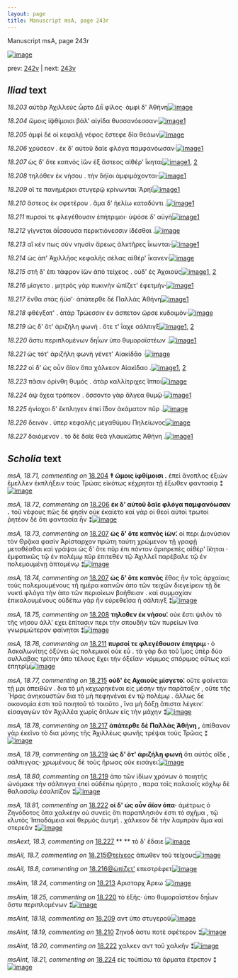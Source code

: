 ```yaml
---
layout: page
title: Manuscript msA, page 243r
---
```


Manuscript msA, page 243r

[![image](http://www.homermultitext.org/iipsrv?OBJ=IIP,1.0&FIF=/project/homer/pyramidal/deepzoom/hmt/vaimg/2017a/VA243RN_0414.tif&WID=100&CVT=JPEG)](http://www.homermultitext.org/ict2/?urn=urn:cite2:hmt:vaimg.2017a:VA243RN_0414)

prev:  [242v](../242v) | next:  [243v](../243v)

## *Iliad* text

*18.203* <a id="18.203"/> αὐτὰρ Ἀχιλλεὺς ὦρτο Διῒ φίλος· ἀμφὶ δ' Ἀθήνη[![image](http://www.homermultitext.org/iipsrv?OBJ=IIP,1.0&FIF=/project/homer/pyramidal/deepzoom/hmt/vaimg/2017a/VA243RN_0414.tif&RGN=0.187,0.1916,0.449,0.0293&WID=1000&CVT=JPEG)](http://www.homermultitext.org/ict2/?urn=urn:cite2:hmt:vaimg.2017a:VA243RN_0414@0.187,0.1916,0.449,0.0293)

*18.204* <a id="18.204"/> ὤμοις ἰ̈φθίμοισι βάλ' αἰγίδα θυσσανόεσσαν·[![image](http://www.homermultitext.org/iipsrv?OBJ=IIP,1.0&FIF=/project/homer/pyramidal/deepzoom/hmt/vaimg/2017a/VA243RN_0414.tif&RGN=0.186,0.2126,0.449,0.0293&WID=1000&CVT=JPEG)](http://www.homermultitext.org/ict2/?urn=urn:cite2:hmt:vaimg.2017a:VA243RN_0414@0.186,0.2126,0.449,0.0293)[1](#msA_18.71)

*18.205* <a id="18.205"/> ἀμφὶ δέ οἱ κεφαλῇ νέφος ἔστεφε δῖα θεάων[![image](http://www.homermultitext.org/iipsrv?OBJ=IIP,1.0&FIF=/project/homer/pyramidal/deepzoom/hmt/vaimg/2017a/VA243RN_0414.tif&RGN=0.185,0.2322,0.449,0.0293&WID=1000&CVT=JPEG)](http://www.homermultitext.org/ict2/?urn=urn:cite2:hmt:vaimg.2017a:VA243RN_0414@0.185,0.2322,0.449,0.0293)

*18.206* <a id="18.206"/> χρύσεον . ἐκ δ' αὐτοῦ δαῖε φλόγα παμφανόωσαν·[![image](http://www.homermultitext.org/iipsrv?OBJ=IIP,1.0&FIF=/project/homer/pyramidal/deepzoom/hmt/vaimg/2017a/VA243RN_0414.tif&RGN=0.185,0.2502,0.449,0.0293&WID=1000&CVT=JPEG)](http://www.homermultitext.org/ict2/?urn=urn:cite2:hmt:vaimg.2017a:VA243RN_0414@0.185,0.2502,0.449,0.0293)[1](#msA_18.72)

*18.207* <a id="18.207"/> ὡς δ' ὅτε καπνὸς ἰ̈ὼν ἐξ ἄστεος αἰθέρ' ΐκηται[![image](http://www.homermultitext.org/iipsrv?OBJ=IIP,1.0&FIF=/project/homer/pyramidal/deepzoom/hmt/vaimg/2017a/VA243RN_0414.tif&RGN=0.184,0.2705,0.449,0.0293&WID=1000&CVT=JPEG)](http://www.homermultitext.org/ict2/?urn=urn:cite2:hmt:vaimg.2017a:VA243RN_0414@0.184,0.2705,0.449,0.0293)[1](#msA_18.73), [2](#msA_18.74)

*18.208* <a id="18.208"/> τηλόθεν ἐκ νήσου . τὴν δήϊοι ἀμφιμάχονται·[![image](http://www.homermultitext.org/iipsrv?OBJ=IIP,1.0&FIF=/project/homer/pyramidal/deepzoom/hmt/vaimg/2017a/VA243RN_0414.tif&RGN=0.184,0.2878,0.449,0.0293&WID=1000&CVT=JPEG)](http://www.homermultitext.org/ict2/?urn=urn:cite2:hmt:vaimg.2017a:VA243RN_0414@0.184,0.2878,0.449,0.0293)[1](#msA_18.75)

*18.209* <a id="18.209"/> οἵ τε πανημέριοι στυγερῷ κρίνωνται Ἄρηϊ[![image](http://www.homermultitext.org/iipsrv?OBJ=IIP,1.0&FIF=/project/homer/pyramidal/deepzoom/hmt/vaimg/2017a/VA243RN_0414.tif&RGN=0.184,0.308,0.449,0.0293&WID=1000&CVT=JPEG)](http://www.homermultitext.org/ict2/?urn=urn:cite2:hmt:vaimg.2017a:VA243RN_0414@0.184,0.308,0.449,0.0293)[1](#msAint_18.18)

*18.210* <a id="18.210"/> ἄστεος ἐκ σφετέρου . ἅμα δ' ἠελίω καταδύντι .[![image](http://www.homermultitext.org/iipsrv?OBJ=IIP,1.0&FIF=/project/homer/pyramidal/deepzoom/hmt/vaimg/2017a/VA243RN_0414.tif&RGN=0.182,0.3276,0.449,0.0293&WID=1000&CVT=JPEG)](http://www.homermultitext.org/ict2/?urn=urn:cite2:hmt:vaimg.2017a:VA243RN_0414@0.182,0.3276,0.449,0.0293)[1](#msAint_18.19)

*18.211* <a id="18.211"/> πυρσοί τε φλεγέθουσιν ἐπήτριμοι· ὑψόσε δ' αὐγὴ[![image](http://www.homermultitext.org/iipsrv?OBJ=IIP,1.0&FIF=/project/homer/pyramidal/deepzoom/hmt/vaimg/2017a/VA243RN_0414.tif&RGN=0.182,0.3449,0.449,0.0293&WID=1000&CVT=JPEG)](http://www.homermultitext.org/ict2/?urn=urn:cite2:hmt:vaimg.2017a:VA243RN_0414@0.182,0.3449,0.449,0.0293)[1](#msA_18.76)

*18.212* <a id="18.212"/> γίγνεται ἀΐσσουσα περικτιόνεσσιν ἰ̈δέσθαι .[![image](http://www.homermultitext.org/iipsrv?OBJ=IIP,1.0&FIF=/project/homer/pyramidal/deepzoom/hmt/vaimg/2017a/VA243RN_0414.tif&RGN=0.18,0.3659,0.449,0.0293&WID=1000&CVT=JPEG)](http://www.homermultitext.org/ict2/?urn=urn:cite2:hmt:vaimg.2017a:VA243RN_0414@0.18,0.3659,0.449,0.0293)

*18.213* <a id="18.213"/> αἴ κέν πως σὺν νηυσὶν ἄρεως ἀλκτῆρες ΐκωνται·[![image](http://www.homermultitext.org/iipsrv?OBJ=IIP,1.0&FIF=/project/homer/pyramidal/deepzoom/hmt/vaimg/2017a/VA243RN_0414.tif&RGN=0.188,0.3854,0.449,0.0293&WID=1000&CVT=JPEG)](http://www.homermultitext.org/ict2/?urn=urn:cite2:hmt:vaimg.2017a:VA243RN_0414@0.188,0.3854,0.449,0.0293)[1](#msAim_18.24)

*18.214* <a id="18.214"/> ὡς ἀπ' Ἀχιλλῆος κεφαλῆς σέλας αἰθέρ' ΐκανεν·[![image](http://www.homermultitext.org/iipsrv?OBJ=IIP,1.0&FIF=/project/homer/pyramidal/deepzoom/hmt/vaimg/2017a/VA243RN_0414.tif&RGN=0.182,0.4035,0.449,0.0293&WID=1000&CVT=JPEG)](http://www.homermultitext.org/ict2/?urn=urn:cite2:hmt:vaimg.2017a:VA243RN_0414@0.182,0.4035,0.449,0.0293)

*18.215* <a id="18.215"/> στῆ δ' ἐπι τάφρον ἰ̈ὼν ἀπὸ τείχεος . οὐδ' ἐς Ἀχαιοὺς[![image](http://www.homermultitext.org/iipsrv?OBJ=IIP,1.0&FIF=/project/homer/pyramidal/deepzoom/hmt/vaimg/2017a/VA243RN_0414.tif&RGN=0.183,0.4215,0.449,0.0293&WID=1000&CVT=JPEG)](http://www.homermultitext.org/ict2/?urn=urn:cite2:hmt:vaimg.2017a:VA243RN_0414@0.183,0.4215,0.449,0.0293)[1](#msAil_18.7), [2](#msA_18.77)

*18.216* <a id="18.216"/> μίσγετο . μητρὸς γὰρ πυκινὴν ὠπίζετ' ἐφετμήν·[![image](http://www.homermultitext.org/iipsrv?OBJ=IIP,1.0&FIF=/project/homer/pyramidal/deepzoom/hmt/vaimg/2017a/VA243RN_0414.tif&RGN=0.183,0.4433,0.449,0.0293&WID=1000&CVT=JPEG)](http://www.homermultitext.org/ict2/?urn=urn:cite2:hmt:vaimg.2017a:VA243RN_0414@0.183,0.4433,0.449,0.0293)[1](#msAil_18.8)

*18.217* <a id="18.217"/> ἔνθα στὰς ἤϋσ'· ἀπάτερθε δὲ Παλλὰς Ἀθήνη[![image](http://www.homermultitext.org/iipsrv?OBJ=IIP,1.0&FIF=/project/homer/pyramidal/deepzoom/hmt/vaimg/2017a/VA243RN_0414.tif&RGN=0.188,0.4598,0.449,0.0293&WID=1000&CVT=JPEG)](http://www.homermultitext.org/ict2/?urn=urn:cite2:hmt:vaimg.2017a:VA243RN_0414@0.188,0.4598,0.449,0.0293)[1](#msA_18.78)

*18.218* <a id="18.218"/> φθέγξατ' . ἀτὰρ Τρώεσσιν ἐν άσπετον ῶρσε κυδοιμόν·[![image](http://www.homermultitext.org/iipsrv?OBJ=IIP,1.0&FIF=/project/homer/pyramidal/deepzoom/hmt/vaimg/2017a/VA243RN_0414.tif&RGN=0.189,0.4793,0.449,0.0293&WID=1000&CVT=JPEG)](http://www.homermultitext.org/ict2/?urn=urn:cite2:hmt:vaimg.2017a:VA243RN_0414@0.189,0.4793,0.449,0.0293)

*18.219* <a id="18.219"/> ὡς δ' ὅτ' ἀριζήλη φωνή . ὅτε τ' ΐαχε σάλπιγξ[![image](http://www.homermultitext.org/iipsrv?OBJ=IIP,1.0&FIF=/project/homer/pyramidal/deepzoom/hmt/vaimg/2017a/VA243RN_0414.tif&RGN=0.184,0.4996,0.449,0.0293&WID=1000&CVT=JPEG)](http://www.homermultitext.org/ict2/?urn=urn:cite2:hmt:vaimg.2017a:VA243RN_0414@0.184,0.4996,0.449,0.0293)[1](#msA_18.80), [2](#msA_18.79)

*18.220* <a id="18.220"/> ἄστυ περιπλομένων δηΐων ὑπο θυμοραϊστέων .[![image](http://www.homermultitext.org/iipsrv?OBJ=IIP,1.0&FIF=/project/homer/pyramidal/deepzoom/hmt/vaimg/2017a/VA243RN_0414.tif&RGN=0.185,0.5199,0.449,0.0293&WID=1000&CVT=JPEG)](http://www.homermultitext.org/ict2/?urn=urn:cite2:hmt:vaimg.2017a:VA243RN_0414@0.185,0.5199,0.449,0.0293)[1](#msAim_18.25)

*18.221* <a id="18.221"/> ὡς τότ' ἀριζήλη φωνὴ γένετ' Αἰακίδᾱο ·[![image](http://www.homermultitext.org/iipsrv?OBJ=IIP,1.0&FIF=/project/homer/pyramidal/deepzoom/hmt/vaimg/2017a/VA243RN_0414.tif&RGN=0.176,0.5379,0.449,0.0293&WID=1000&CVT=JPEG)](http://www.homermultitext.org/ict2/?urn=urn:cite2:hmt:vaimg.2017a:VA243RN_0414@0.176,0.5379,0.449,0.0293)

*18.222* <a id="18.222"/> οἱ δ' ὡς οὖν ἄϊον ὄπα χάλκεον Αἰακίδαο .[![image](http://www.homermultitext.org/iipsrv?OBJ=IIP,1.0&FIF=/project/homer/pyramidal/deepzoom/hmt/vaimg/2017a/VA243RN_0414.tif&RGN=0.176,0.5575,0.449,0.0293&WID=1000&CVT=JPEG)](http://www.homermultitext.org/ict2/?urn=urn:cite2:hmt:vaimg.2017a:VA243RN_0414@0.176,0.5575,0.449,0.0293)[1](#msA_18.81), [2](#msAint_18.20)

*18.223* <a id="18.223"/> πᾶσιν ὀρίνθη θυμὸς . ἀτὰρ καλλίτριχες ἵπποι[![image](http://www.homermultitext.org/iipsrv?OBJ=IIP,1.0&FIF=/project/homer/pyramidal/deepzoom/hmt/vaimg/2017a/VA243RN_0414.tif&RGN=0.178,0.5793,0.449,0.0293&WID=1000&CVT=JPEG)](http://www.homermultitext.org/ict2/?urn=urn:cite2:hmt:vaimg.2017a:VA243RN_0414@0.178,0.5793,0.449,0.0293)

*18.224* <a id="18.224"/> ὰψ ὄχεα τρόπεον . ὄσσοντο γὰρ ἄλγεα θυμῷ·[![image](http://www.homermultitext.org/iipsrv?OBJ=IIP,1.0&FIF=/project/homer/pyramidal/deepzoom/hmt/vaimg/2017a/VA243RN_0414.tif&RGN=0.17,0.6003,0.449,0.0293&WID=1000&CVT=JPEG)](http://www.homermultitext.org/ict2/?urn=urn:cite2:hmt:vaimg.2017a:VA243RN_0414@0.17,0.6003,0.449,0.0293)[1](#msAint_18.21)

*18.225* <a id="18.225"/> ἡνίοχοι δ' ἔκπληγεν ἐπεὶ ἴ̈δον ἀκάματον πῦρ .[![image](http://www.homermultitext.org/iipsrv?OBJ=IIP,1.0&FIF=/project/homer/pyramidal/deepzoom/hmt/vaimg/2017a/VA243RN_0414.tif&RGN=0.175,0.6161,0.449,0.0293&WID=1000&CVT=JPEG)](http://www.homermultitext.org/ict2/?urn=urn:cite2:hmt:vaimg.2017a:VA243RN_0414@0.175,0.6161,0.449,0.0293)

*18.226* <a id="18.226"/> δεινὸν . ὑπερ κεφαλῆς μεγαθύμου Πηλείωνος[![image](http://www.homermultitext.org/iipsrv?OBJ=IIP,1.0&FIF=/project/homer/pyramidal/deepzoom/hmt/vaimg/2017a/VA243RN_0414.tif&RGN=0.175,0.6326,0.449,0.0293&WID=1000&CVT=JPEG)](http://www.homermultitext.org/ict2/?urn=urn:cite2:hmt:vaimg.2017a:VA243RN_0414@0.175,0.6326,0.449,0.0293)

*18.227* <a id="18.227"/> δαιόμενον . τὸ δὲ δαῖε θεὰ γλαυκῶπις Ἀθήνη .[![image](http://www.homermultitext.org/iipsrv?OBJ=IIP,1.0&FIF=/project/homer/pyramidal/deepzoom/hmt/vaimg/2017a/VA243RN_0414.tif&RGN=0.176,0.6514,0.449,0.0293&WID=1000&CVT=JPEG)](http://www.homermultitext.org/ict2/?urn=urn:cite2:hmt:vaimg.2017a:VA243RN_0414@0.176,0.6514,0.449,0.0293)[1](#msAext_18.3)

## *Scholia* text

*msA, 18.71, commenting on* [18.204](#18.204)  <a id="msA_18.71"/> **‡ ὤμοις ἰφθίμοισι .** ἐπεὶ ἄνοπλος ἐξιὼν ἔμελλεν ἐκπλήξειν τοὺς Τρώας εἰκότως κέχρηται τῇ ἔξωθεν φαντασίᾳ ⁑[![image](http://www.homermultitext.org/iipsrv?OBJ=IIP,1.0&FIF=/project/homer/pyramidal/deepzoom/hmt/vaimg/2017a/VA243RN_0414.tif&RGN=0.193,0.0766,0.607,0.0413&WID=1000&CVT=JPEG)](http://www.homermultitext.org/ict2/?urn=urn:cite2:hmt:vaimg.2017a:VA243RN_0414@0.193,0.0766,0.607,0.0413)

*msA, 18.72, commenting on* [18.206](#18.206)  <a id="msA_18.72"/> **ἐκ δ' αὐτοῦ δαῖε φλόγα παμφανόωσαν .** τοῦ νέφους πῶς δὲ φησὶν οὐκ ἐκαίετο καὶ γὰρ οἱ θεοὶ αὐτοὶ τρωτοί ῥητέον δὲ ὅτι φαντασία ἦν ⁑[![image](http://www.homermultitext.org/iipsrv?OBJ=IIP,1.0&FIF=/project/homer/pyramidal/deepzoom/hmt/vaimg/2017a/VA243RN_0414.tif&RGN=0.2,0.0947,0.608,0.0323&WID=1000&CVT=JPEG)](http://www.homermultitext.org/ict2/?urn=urn:cite2:hmt:vaimg.2017a:VA243RN_0414@0.2,0.0947,0.608,0.0323)

*msA, 18.73, commenting on* [18.207](#18.207)  <a id="msA_18.73"/> **ὡς δ' ὅτε καπνὸς ἰὼν⁚** οἱ περι Διονύσιον τὸν Θρᾷκα φασὶν Ἀρίσταρχον πρώτη ταύτη χρώμενον τῇ γραφῇ μεταθέσθαι καὶ γράψαι ὡς δ' ὅτε πῦρ ἐπι πόντον ἀριπρεπὲς αἰθέρ' ἴ̈κηται · ἐμφατικῶς τῷ ἐν πολέμῳ πῦρ ἐπιτεθέν τῷ Ἀχιλλεῖ παρέβαλε τῷ ἐν πολεμουμένῃ ἁπτομένῳ ⁑[![image](http://www.homermultitext.org/iipsrv?OBJ=IIP,1.0&FIF=/project/homer/pyramidal/deepzoom/hmt/vaimg/2017a/VA243RN_0414.tif&RGN=0.193,0.1127,0.617,0.0533&WID=1000&CVT=JPEG)](http://www.homermultitext.org/ict2/?urn=urn:cite2:hmt:vaimg.2017a:VA243RN_0414@0.193,0.1127,0.617,0.0533)

*msA, 18.74, commenting on* [18.207](#18.207)  <a id="msA_18.74"/> **ὡς δ' ὅτε καπνὸς** ἔθος ἢν τοῖς ἀρχαίοις τοὺς πολεμουμένους τῆ ημέρα καπνῶν ἀπο τῶν τειχῶν διεγείρειν τῇ δε νυκτὶ φλόγα τὴν ἀπο τῶν περιοίκων βοήθειαν . καὶ συμμαχίαν ἐπικαλουμένους οὐδέπω γὰρ ἢν εὑρεθεῖσα ἡ σάλπιγξ ⁑[![image](http://www.homermultitext.org/iipsrv?OBJ=IIP,1.0&FIF=/project/homer/pyramidal/deepzoom/hmt/vaimg/2017a/VA243RN_0414.tif&RGN=0.199,0.1443,0.615,0.0481&WID=1000&CVT=JPEG)](http://www.homermultitext.org/ict2/?urn=urn:cite2:hmt:vaimg.2017a:VA243RN_0414@0.199,0.1443,0.615,0.0481)

*msA, 18.75, commenting on* [18.208](#18.208)  <a id="msA_18.75"/> **τηλοθεν ἐκ νήσου⁚** οὐκ ἔστι ψιλὸν τὸ τῆς νήσου ἀλλ' εχει ἐπίτασιν περι τὴν σπουδὴν τῶν πυρείων ἵνα γνωριμώτερον φαίνηται ⁑[![image](http://www.homermultitext.org/iipsrv?OBJ=IIP,1.0&FIF=/project/homer/pyramidal/deepzoom/hmt/vaimg/2017a/VA243RN_0414.tif&RGN=0.634,0.1751,0.176,0.0676&WID=1000&CVT=JPEG)](http://www.homermultitext.org/ict2/?urn=urn:cite2:hmt:vaimg.2017a:VA243RN_0414@0.634,0.1751,0.176,0.0676)

*msA, 18.76, commenting on* [18.211](#18.211)  <a id="msA_18.76"/> **πυρσοί τε φλεγέθουσιν ἐπητριμ ·** ὁ Ἀσκαλωνίτης ὀξύνει ὡς πολεμικοί οὐκ εὖ . τὰ γὰρ δια τοῦ ἵμος ὑπὲρ δύο συλλαβας τρίτην ἀπο τέλους ἔχει τὴν ὀξεῖαν· νόμιμος σπόριμος οὕτως καὶ ἐπητρϊμ[![image](http://www.homermultitext.org/iipsrv?OBJ=IIP,1.0&FIF=/project/homer/pyramidal/deepzoom/hmt/vaimg/2017a/VA243RN_0414.tif&RGN=0.631,0.2329,0.192,0.0804&WID=1000&CVT=JPEG)](http://www.homermultitext.org/ict2/?urn=urn:cite2:hmt:vaimg.2017a:VA243RN_0414@0.631,0.2329,0.192,0.0804)

*msA, 18.77, commenting on* [18.215](#18.215)  <a id="msA_18.77"/> **οὐδ' ἐς Αχαιούς μίσγετο⁚** οὔτε φαίνεται τῇ μρι ἀπειθῶν . δια τὸ μὴ κεχωρηκέναι εἰς μέσην τὴν παράταξιν , οὔτε τῆς Ἥρας ἀνηκουστῶν δια τὸ μὴ πεφηνέναι ἐν τῷ πολέμῳ . ἄλλως δε οικονομία ἐστι τοῦ ποιητοῦ τὸ τοιοῦτο , ἵνα μὴ δόξῃ ἄπιστα λέγειν⁚ εἰσαγαγὼν τὸν Ἀχιλλέα χωρὶς ὅπλων εἰς τὴν μάχην ⁑[![image](http://www.homermultitext.org/iipsrv?OBJ=IIP,1.0&FIF=/project/homer/pyramidal/deepzoom/hmt/vaimg/2017a/VA243RN_0414.tif&RGN=0.634,0.308,0.195,0.1225&WID=1000&CVT=JPEG)](http://www.homermultitext.org/ict2/?urn=urn:cite2:hmt:vaimg.2017a:VA243RN_0414@0.634,0.308,0.195,0.1225)

*msA, 18.78, commenting on* [18.217](#18.217)  <a id="msA_18.78"/> **ἀπάτερθε δὲ Παλλὰς Ἀθήνη ,** ἀπίθανον γὰρ ἐκεῖνο τὸ δια μόνης τῆς Ἀχιλλέως φωνῆς τρέψαι τοὺς Τρῶας ⁑[![image](http://www.homermultitext.org/iipsrv?OBJ=IIP,1.0&FIF=/project/homer/pyramidal/deepzoom/hmt/vaimg/2017a/VA243RN_0414.tif&RGN=0.624,0.423,0.198,0.0646&WID=1000&CVT=JPEG)](http://www.homermultitext.org/ict2/?urn=urn:cite2:hmt:vaimg.2017a:VA243RN_0414@0.624,0.423,0.198,0.0646)

*msA, 18.79, commenting on* [18.219](#18.219)  <a id="msA_18.79"/> **ὡς δ' ὅτ' ἀριζήλη φωνὴ** ὅτι αὐτὸς οῖδε , σάλπιγγας· χρωμένους δὲ τοὺς ἥρωας οὐκ εισάγει⁚[![image](http://www.homermultitext.org/iipsrv?OBJ=IIP,1.0&FIF=/project/homer/pyramidal/deepzoom/hmt/vaimg/2017a/VA243RN_0414.tif&RGN=0.638,0.4741,0.176,0.0714&WID=1000&CVT=JPEG)](http://www.homermultitext.org/ict2/?urn=urn:cite2:hmt:vaimg.2017a:VA243RN_0414@0.638,0.4741,0.176,0.0714)

*msA, 18.80, commenting on* [18.219](#18.219)  <a id="msA_18.80"/> ἀπο τῶν ἰδίων χρόνων ὁ ποιητὴς ὠνόμακε τὴν σάλπιγγα ἐπεὶ οὐδέπω ηύρητο , παρα τοῖς παλαιοῖς κόχλῳ δὲ θαλασσίῳ ἐσαλπίζον ⁑[![image](http://www.homermultitext.org/iipsrv?OBJ=IIP,1.0&FIF=/project/homer/pyramidal/deepzoom/hmt/vaimg/2017a/VA243RN_0414.tif&RGN=0.635,0.5229,0.196,0.0796&WID=1000&CVT=JPEG)](http://www.homermultitext.org/ict2/?urn=urn:cite2:hmt:vaimg.2017a:VA243RN_0414@0.635,0.5229,0.196,0.0796)

*msA, 18.81, commenting on* [18.222](#18.222)  <a id="msA_18.81"/> **οἱ δ' ὡς οὖν ἄϊον όπα·** ἀμέτρως ὁ Ζηνόδοτος ὅπα χαλκέην οὐ συνεὶς ὅτι παραπλησιόν ἐστι τὸ σχῆμα , τῷ κλυτὸς Ἱπποδάμεια καὶ θερμὸς ἀυτμή . χάλκεον δὲ τὴν λαμπρὰν ἅμα καὶ στερεάν ⁑[![image](http://www.homermultitext.org/iipsrv?OBJ=IIP,1.0&FIF=/project/homer/pyramidal/deepzoom/hmt/vaimg/2017a/VA243RN_0414.tif&RGN=0.183,0.689,0.627,0.0481&WID=1000&CVT=JPEG)](http://www.homermultitext.org/ict2/?urn=urn:cite2:hmt:vaimg.2017a:VA243RN_0414@0.183,0.689,0.627,0.0481)

*msAext, 18.3, commenting on* [18.227](#18.227)  <a id="msAext_18.3"/> **					 				** 					 τὸ δ' ἔδαιε 				[![image](http://www.homermultitext.org/iipsrv?OBJ=IIP,1.0&FIF=/project/homer/pyramidal/deepzoom/hmt/vaimg/2017a/VA243RN_0414.tif&RGN=0.846,0.6551,0.059,0.0263&WID=1000&CVT=JPEG)](http://www.homermultitext.org/ict2/?urn=urn:cite2:hmt:vaimg.2017a:VA243RN_0414@0.846,0.6551,0.059,0.0263)

*msAil, 18.7, commenting on* [18.215@τείχεος](#18.215@τείχεος)  <a id="msAil_18.7"/> άπωθεν τοῦ τείχους[![image](http://www.homermultitext.org/iipsrv?OBJ=IIP,1.0&FIF=/project/homer/pyramidal/deepzoom/hmt/vaimg/2017a/VA243RN_0414.tif&RGN=0.437,0.4207,0.073,0.018&WID=1000&CVT=JPEG)](http://www.homermultitext.org/ict2/?urn=urn:cite2:hmt:vaimg.2017a:VA243RN_0414@0.437,0.4207,0.073,0.018)

*msAil, 18.8, commenting on* [18.216@ὠπίζετ'](#18.216@ὠπίζετ')  <a id="msAil_18.8"/> επεστρέφετ[![image](http://www.homermultitext.org/iipsrv?OBJ=IIP,1.0&FIF=/project/homer/pyramidal/deepzoom/hmt/vaimg/2017a/VA243RN_0414.tif&RGN=0.476,0.4418,0.067,0.018&WID=1000&CVT=JPEG)](http://www.homermultitext.org/ict2/?urn=urn:cite2:hmt:vaimg.2017a:VA243RN_0414@0.476,0.4418,0.067,0.018)

*msAim, 18.24, commenting on* [18.213](#18.213)  <a id="msAim_18.24"/> Αρισταρχ Άρεω ⁚[![image](http://www.homermultitext.org/iipsrv?OBJ=IIP,1.0&FIF=/project/homer/pyramidal/deepzoom/hmt/vaimg/2017a/VA243RN_0414.tif&RGN=0.589,0.3817,0.049,0.0218&WID=1000&CVT=JPEG)](http://www.homermultitext.org/ict2/?urn=urn:cite2:hmt:vaimg.2017a:VA243RN_0414@0.589,0.3817,0.049,0.0218)

*msAim, 18.25, commenting on* [18.220](#18.220)  <a id="msAim_18.25"/> τὸ ἑξῆς· ὑπο θυμοραϊστέον δηΐων ἄστυ περιπλομένων ⁑[![image](http://www.homermultitext.org/iipsrv?OBJ=IIP,1.0&FIF=/project/homer/pyramidal/deepzoom/hmt/vaimg/2017a/VA243RN_0414.tif&RGN=0.577,0.5252,0.069,0.0428&WID=1000&CVT=JPEG)](http://www.homermultitext.org/ict2/?urn=urn:cite2:hmt:vaimg.2017a:VA243RN_0414@0.577,0.5252,0.069,0.0428)

*msAint, 18.18, commenting on* [18.209](#18.209)  <a id="msAint_18.18"/> αντ ὑπο στυγεροῦ[![image](http://www.homermultitext.org/iipsrv?OBJ=IIP,1.0&FIF=/project/homer/pyramidal/deepzoom/hmt/vaimg/2017a/VA243RN_0414.tif&RGN=0.134,0.3118,0.067,0.0225&WID=1000&CVT=JPEG)](http://www.homermultitext.org/ict2/?urn=urn:cite2:hmt:vaimg.2017a:VA243RN_0414@0.134,0.3118,0.067,0.0225)

*msAint, 18.19, commenting on* [18.210](#18.210)  <a id="msAint_18.19"/> Ζηνοδ ἀστυ ποτὲ σφέτερον ⁑[![image](http://www.homermultitext.org/iipsrv?OBJ=IIP,1.0&FIF=/project/homer/pyramidal/deepzoom/hmt/vaimg/2017a/VA243RN_0414.tif&RGN=0.134,0.3321,0.068,0.0473&WID=1000&CVT=JPEG)](http://www.homermultitext.org/ict2/?urn=urn:cite2:hmt:vaimg.2017a:VA243RN_0414@0.134,0.3321,0.068,0.0473)

*msAint, 18.20, commenting on* [18.222](#18.222)  <a id="msAint_18.20"/> χαλκεν αντ τοῦ χαλκῆν ⁑[![image](http://www.homermultitext.org/iipsrv?OBJ=IIP,1.0&FIF=/project/homer/pyramidal/deepzoom/hmt/vaimg/2017a/VA243RN_0414.tif&RGN=0.124,0.5665,0.061,0.0398&WID=1000&CVT=JPEG)](http://www.homermultitext.org/ict2/?urn=urn:cite2:hmt:vaimg.2017a:VA243RN_0414@0.124,0.5665,0.061,0.0398)

*msAint, 18.21, commenting on* [18.224](#18.224)  <a id="msAint_18.21"/> εἰς τοὐπίσω τὰ ἅρματα ἔτρεπον ⁑[![image](http://www.homermultitext.org/iipsrv?OBJ=IIP,1.0&FIF=/project/homer/pyramidal/deepzoom/hmt/vaimg/2017a/VA243RN_0414.tif&RGN=0.128,0.6018,0.063,0.0579&WID=1000&CVT=JPEG)](http://www.homermultitext.org/ict2/?urn=urn:cite2:hmt:vaimg.2017a:VA243RN_0414@0.128,0.6018,0.063,0.0579)
